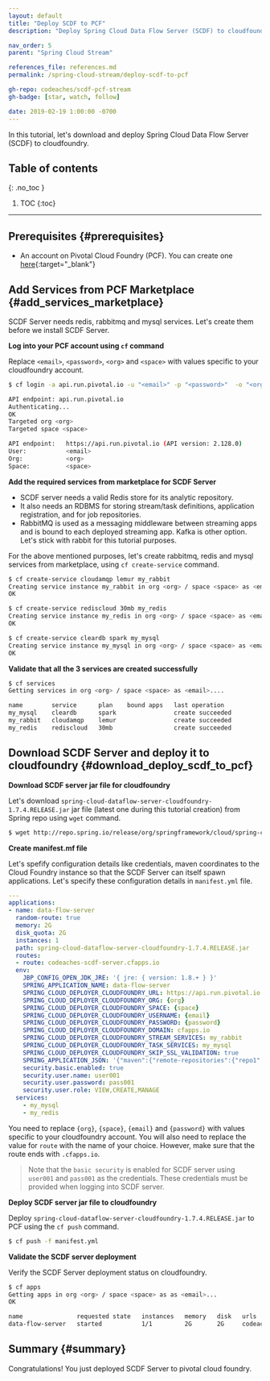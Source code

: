 ```yaml
---
layout: default
title: "Deploy SCDF to PCF"
description: "Deploy Spring Cloud Data Flow Server (SCDF) to cloudfoundry (PCF)"

nav_order: 5
parent: "Spring Cloud Stream"

references_file: references.md
permalink: /spring-cloud-stream/deploy-scdf-to-pcf

gh-repo: codeaches/scdf-pcf-stream
gh-badge: [star, watch, follow]

date: 2019-02-19 1:00:00 -0700
---
```


In this tutorial, let's download and deploy Spring Cloud Data Flow Server (SCDF) to cloudfoundry. 

## Table of contents
{: .no_toc }

1. TOC
{:toc}

---

## Prerequisites {#prerequisites}

 - An account on Pivotal Cloud Foundry (PCF). You can create one [here](https://console.run.pivotal.io/){:target="_blank"}

## Add Services from PCF Marketplace {#add_services_marketplace}

SCDF Server needs redis, rabbitmq and mysql services. Let's create them before we install SCDF Server.

**Log into your PCF account using `cf` command**

Replace `<email>`, `<password>`, `<org>` and `<space>` with values specific to your cloudfoundry account.

```sh
$ cf login -a api.run.pivotal.io -u "<email>" -p "<password>"  -o "<org>" -s "<space>"

API endpoint: api.run.pivotal.io
Authenticating...
OK
Targeted org <org>
Targeted space <space>

API endpoint:   https://api.run.pivotal.io (API version: 2.128.0)
User:           <email>
Org:            <org>
Space:          <space>
```

**Add the required services from marketplace for SCDF Server**

 - SCDF server needs a valid Redis store for its analytic repository. 
 - It also needs an RDBMS for storing stream/task definitions, application registration, and for job repositories. 
 - RabbitMQ is used as a messaging middleware between streaming apps and is bound to each deployed streaming app. Kafka is other option. Let's stick with rabbit for this tutorial purposes.

For the above mentioned purposes, let's create rabbitmq, redis and mysql services from marketplace, using `cf create-service` command.

```sh
$ cf create-service cloudamqp lemur my_rabbit
Creating service instance my_rabbit in org <org> / space <space> as <email>...
OK

$ cf create-service rediscloud 30mb my_redis
Creating service instance my_redis in org <org> / space <space> as <email>...
OK

$ cf create-service cleardb spark my_mysql
Creating service instance my_mysql in org <org> / space <space> as <email>...
OK
```

**Validate that all the 3 services are created successfully**

```sh
$ cf services
Getting services in org <org> / space <space> as <email>....

name        service      plan    bound apps   last operation
my_mysql    cleardb      spark                create succeeded
my_rabbit   cloudamqp    lemur                create succeeded
my_redis    rediscloud   30mb                 create succeeded
```

## Download SCDF Server and deploy it to cloudfoundry {#download_deploy_scdf_to_pcf}

**Download SCDF server jar file for cloudfoundry**

Let's download `spring-cloud-dataflow-server-cloudfoundry-1.7.4.RELEASE.jar` jar file (latest one during this tutorial creation) from Spring repo using `wget` command.

```sh
$ wget http://repo.spring.io/release/org/springframework/cloud/spring-cloud-dataflow-server-cloudfoundry/1.7.4.RELEASE/spring-cloud-dataflow-server-cloudfoundry-1.7.4.RELEASE.jar
```

**Create manifest.mf file**

Let's spefify configuration details like credentials, maven coordinates to the Cloud Foundry instance so that the SCDF Server can itself spawn applications. Let's specify these configuration details in `manifest.yml` file.

```yml
---
applications:
- name: data-flow-server
  random-route: true
  memory: 2G
  disk_quota: 2G
  instances: 1
  path: spring-cloud-dataflow-server-cloudfoundry-1.7.4.RELEASE.jar
  routes:
  - route: codeaches-scdf-server.cfapps.io
  env:
    JBP_CONFIG_OPEN_JDK_JRE: '{ jre: { version: 1.8.+ } }'
    SPRING_APPLICATION_NAME: data-flow-server
    SPRING_CLOUD_DEPLOYER_CLOUDFOUNDRY_URL: https://api.run.pivotal.io
    SPRING_CLOUD_DEPLOYER_CLOUDFOUNDRY_ORG: {org}
    SPRING_CLOUD_DEPLOYER_CLOUDFOUNDRY_SPACE: {space}
    SPRING_CLOUD_DEPLOYER_CLOUDFOUNDRY_USERNAME: {email}
    SPRING_CLOUD_DEPLOYER_CLOUDFOUNDRY_PASSWORD: {password}
    SPRING_CLOUD_DEPLOYER_CLOUDFOUNDRY_DOMAIN: cfapps.io
    SPRING_CLOUD_DEPLOYER_CLOUDFOUNDRY_STREAM_SERVICES: my_rabbit
    SPRING_CLOUD_DEPLOYER_CLOUDFOUNDRY_TASK_SERVICES: my_mysql
    SPRING_CLOUD_DEPLOYER_CLOUDFOUNDRY_SKIP_SSL_VALIDATION: true
    SPRING_APPLICATION_JSON: '{"maven":{"remote-repositories":{"repo1":{"url":"https://repo.spring.io/libs-release"},"repo2":{"url":"https://oss.sonatype.org/content/repositories/snapshots"},"repo3":{"url":"https://oss.sonatype.org/content/repositories/snapshots"}}}}'
    security.basic.enabled: true
    security.user.name: user001
    security.user.password: pass001
    security.user.role: VIEW,CREATE,MANAGE
  services:
    - my_mysql
    - my_redis
```

You need to replace `{org}`, `{space}`, `{email}` and `{password}` with values specific to your cloudfoundry account. You will also need to replace the value for `route` with the name of your choice. However, make sure that the route ends with `.cfapps.io`.  

> Note that the `basic security` is enabled for SCDF server using `user001` and `pass001` as the credentials. These credentials must be provided when logging into SCDF server.

**Deploy SCDF server jar file to cloudfoundry**

Deploy `spring-cloud-dataflow-server-cloudfoundry-1.7.4.RELEASE.jar` to PCF using the `cf push` command.

```sh
$ cf push -f manifest.yml
```

**Validate the SCDF server deployment**

Verify the SCDF Server deployment status on cloudfoundry.

```sh
$ cf apps
Getting apps in org <org> / space <space> as as <email>...
OK

name               requested state   instances   memory   disk   urls
data-flow-server   started           1/1         2G       2G     codeaches-scdf-server.cfapps.io
```

## Summary {#summary}

Congratulations! You just deployed SCDF Server to pivotal cloud foundry.
